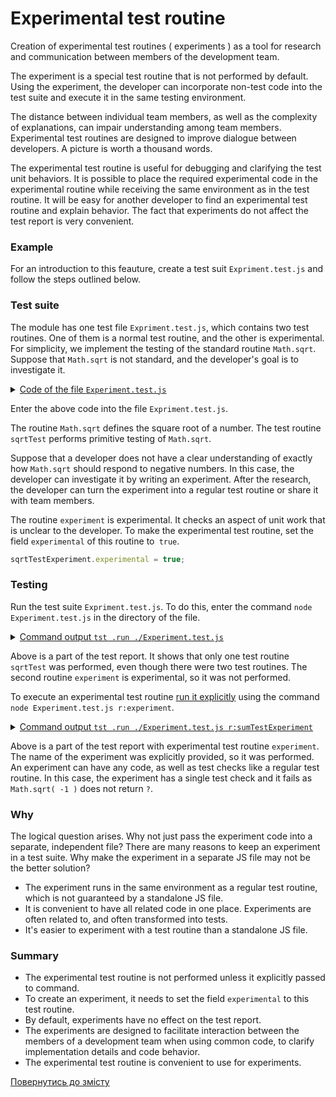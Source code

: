 # Experimental test routine 

Creation of experimental test routines ( experiments ) as a tool for research and communication between members of the development team.

The experiment is a special test routine that is not performed by default. Using the experiment, the developer can incorporate non-test code into the test suite and execute it in the same testing environment.

The distance between individual team members, as well as the complexity of explanations, can impair understanding among team members. Experimental test routines are designed to improve dialogue between developers. A picture is worth a thousand words.

The experimental test routine is useful for debugging and clarifying the test unit behaviors. It is possible to place the required experimental code in the experimental routine while receiving the same environment as in the test routine. It will be easy for another developer to find an experimental test routine and explain behavior. The fact that experiments do not affect the test report is very convenient.

### Example

For an introduction to this feauture, create a test suit `Expriment.test.js` and follow the steps outlined below.

### Test suite

The module has one test file `Expriment.test.js`, which contains two test routines. One of them is a normal test routine, and the other is experimental. For simplicity, we implement the testing of the standard routine `Math.sqrt`. Suppose that `Math.sqrt` is not standard, and the developer's goal is to investigate it.

<details>
<summary><u>Code of the file <code>Experiment.test.js</code></u></summary>

```js
let _ = require( `wTesting` );

//

function sqrtTest( test )
{
test.case = `integer`;
test.identical( Math.sqrt( 4 ), 2 );
}

//

function experiment( test )
{
test.case = `strings`;
test.identical( Math.sqrt( -1 ), `?` );
}
experiment.experimental = true;

//

var Self =
{
name : `Experiment`,
tests :
{
sqrtTest,
experiment,
}
}

//

Self = wTestSuite( Self );
if( typeof module !== `undefined` && !module.parent )
wTester.test( Self.name );

```

</details>

Enter the above code into the file `Expriment.test.js`.

The routine `Math.sqrt` defines the square root of a number. The  test routine `sqrtTest` performs primitive testing of `Math.sqrt`.

Suppose that a developer does not have a clear understanding of exactly how `Math.sqrt` should respond to negative numbers. In this case, the developer can investigate it by writing an experiment. After the research, the developer can turn the experiment into a regular test routine or share it with team members.

The routine `experiment` is experimental. It checks an aspect of unit work that is unclear to the developer. To make the experimental test routine, set the field `experimental` of this routine to` true`.

```js
sqrtTestExperiment.experimental = true;
```

### Testing

Run the test suite `Expriment.test.js`. To do this, enter the command `node Experiment.test.js` in the directory of the file.

<details>
<summary><u>Command output <code>tst .run ./Experiment.test.js</code></u></summary>

```
[user@user ~]$ node Experiment.test.js

Running test suite ( Experiment ) ..
Located at Experiment.test.js:34
Passed TestSuite::Experiment / TestRoutine::sqrtTest in 0.031s
Passed test checks 1 / 1
Passed test cases 1 / 1
Passed test routines 1 / 1
Test suite ( Experiment ) ... in 0.601s ... ok

```

</details>

Above is a part of the test report. It shows that only one test routine `sqrtTest` was performed, even though there were two test routines. The second routine `experiment` is experimental, so it was not performed.

To execute an experimental test routine [run it explicitly](./Running.md) using the command `node Experiment.test.js r:experiment`.

<details>
<summary><u>Command output <code>tst .run ./Experiment.test.js r:sumTestExperiment</code></u></summary>

```
[user@user ~]$ node Experiment.test.js r:experiment

Running test suite ( Experiment ) ..
Located at Experiment.test.js:34

Running TestSuite::Experiment / TestRoutine::experiment ..
- got :
NaN
- expected :
`?`

Test check ( TestSuite::Experiment / TestRoutine::experiment / strings # 1 ) ... failed
Failed TestSuite::Experiment / TestRoutine::experiment in 0.084s
Passed test checks 0 / 1
Passed test cases 0 / 1
Passed test routines 0 / 1
Test suite ( Experiment ) ... in 0.169s ... failed
```

</details>

Above is a part of the test report with experimental test routine `experiment`. The name of the experiment was explicitly provided, so it was performed. An experiment can have any code, as well as test checks like a regular test routine. In this case, the experiment has a single test check and it fails as `Math.sqrt( -1 )` does not return ``?``.

### Why

The logical question arises. Why not just pass the experiment code into a separate, independent file? There are many reasons to keep an experiment in a test suite. Why make the experiment in a separate JS file may not be the better solution?

- The experiment runs in the same environment as a regular test routine, which is not guaranteed by a standalone JS file.
- It is convenient to have all related code in one place. Experiments are often related to, and often transformed into tests.
- It's easier to experiment with a test routine than a standalone JS file.

### Summary

- The experimental test routine is not performed unless it explicitly passed to command.
- To create an experiment, it needs to set the field `experimental` to this test routine.
- By default, experiments have no effect on the test report.
- The experiments are designed to facilitate interaction between the members of a development team when using common code, to clarify implementation details and code behavior.
- The experimental test routine is convenient to use for experiments.

[Повернутись до змісту](../README.md#tutorials)
